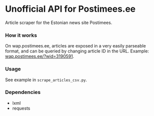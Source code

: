 # Unofficial API for Postimees.ee
Article scraper for the Estonian news site Postimees.

### How it works
On wap.postimees.ee, articles are exposed in a very easily parseable format, and can be queried by changing article ID in the URL. Example: [wap.postimees.ee/?wid=3190591](http://wap.postimees.ee/index.php?wid=3190591).

### Usage
See example in `scrape_articles_csv.py`.

### Dependencies
* lxml
* requests
